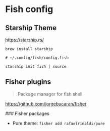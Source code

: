 # Fish config

## Starship Theme

https://starship.rs/

```
brew install starship
```

```
# ~/.config/fish/config.fish

starship init fish | source
```

## Fisher plugins

> Package manager for fish shell

https://github.com/jorgebucaran/fisher

### Fisher packages

- Pure theme: `fisher add rafaelrinaldi/pure`
